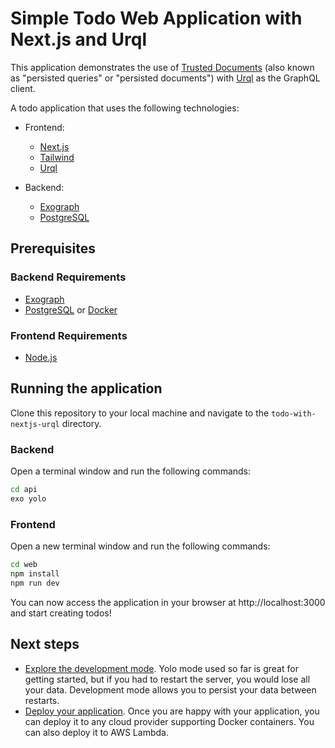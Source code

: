 # Simple Todo Web Application with Next.js and Urql

This application demonstrates the use of [Trusted Documents](https://exograph.dev/docs/production/trusted-documents) (also known as "persisted queries" or "persisted documents") with [Urql](https://formidable.com/open-source/urql/) as the GraphQL client.

A todo application that uses the following technologies:

- Frontend:

  - [Next.js](https://nextjs.org/)
  - [Tailwind](https://tailwindcss.com/)
  - [Urql](https://formidable.com/open-source/urql/)

- Backend:
  - [Exograph](https://exograph.dev)
  - [PostgreSQL](https://www.postgresql.org/)

## Prerequisites

### Backend Requirements

- [Exograph](https://exograph.dev/docs/getting-started#install-exograph)
- [PostgreSQL](https://www.postgresql.org/download/) or [Docker](https://www.docker.com/products/docker-desktop)

### Frontend Requirements

- [Node.js](https://nodejs.org/en/download/)

## Running the application

Clone this repository to your local machine and navigate to the `todo-with-nextjs-urql` directory.

### Backend

Open a terminal window and run the following commands:

```bash
cd api
exo yolo
```

### Frontend

Open a new terminal window and run the following commands:

```bash
cd web
npm install
npm run dev
```

You can now access the application in your browser at http://localhost:3000 and start creating todos!

## Next steps

- [Explore the development mode](https://exograph.dev/docs/application-tutorial/local-server). Yolo mode used so far is great for getting started, but if you had to restart the server, you would lose all your data. Development mode allows you to persist your data between restarts.
- [Deploy your application](https://exograph.dev/docs/deployment/). Once you are happy with your application, you can deploy it to any cloud provider supporting Docker containers. You can also deploy it to AWS Lambda.
